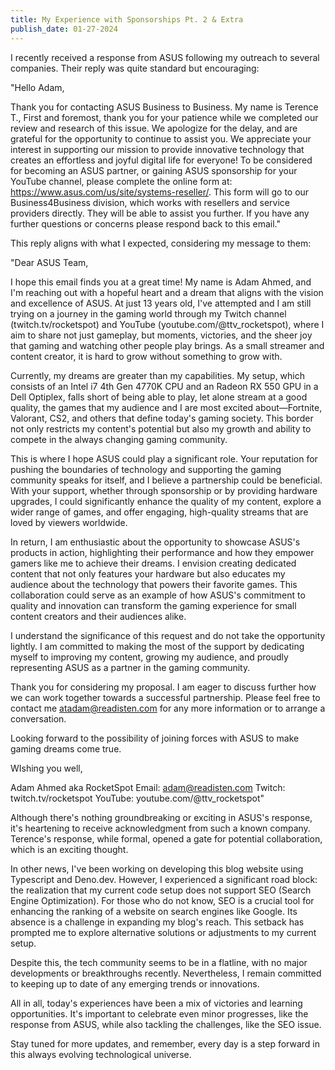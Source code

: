 ```yaml
---
title: My Experience with Sponsorships Pt. 2 & Extra
publish_date: 01-27-2024
---
```


I recently received a response from ASUS following my outreach to several companies. Their reply was quite standard but encouraging:

"Hello Adam,

Thank you for contacting ASUS Business to Business.
My name is Terence T., First and foremost, thank you for your patience while we completed our review and research of this issue. We apologize for the delay, and are grateful for the opportunity to continue to assist you.
We appreciate your interest in supporting our mission to provide innovative technology that creates an effortless and joyful digital life for everyone! To be considered for becoming an ASUS partner, or gaining ASUS sponsorship for your YouTube channel, please complete the online form at: https://www.asus.com/us/site/systems-reseller/. This form will go to our Business4Business division, which works with resellers and service providers directly. They will be able to assist you further.
If you have any further questions or concerns please respond back to this email."

This reply aligns with what I expected, considering my message to them:

"Dear ASUS Team,

I hope this email finds you at a great time! My name is Adam Ahmed, and I'm reaching out with a hopeful heart and a dream that aligns with the vision and excellence of ASUS. At just 13 years old, I've attempted and I am still trying on a journey in the gaming world through my Twitch channel (twitch.tv/rocketspot) and YouTube (youtube.com/@ttv_rocketspot), where I aim to share not just gameplay, but moments, victories, and the sheer joy that gaming and watching other people play brings. As a small streamer and content creator, it is hard to grow without something to grow with.

Currently, my dreams are greater than my capabilities. My setup, which consists of an Intel i7 4th Gen 4770K CPU and an Radeon RX 550 GPU in a Dell Optiplex, falls short of being able to play, let alone stream at a good quality, the games that my audience and I are most excited about—Fortnite, Valorant, CS2, and others that define today's gaming society. This border not only restricts my content's potential but also my growth and ability to compete in the always changing gaming community.

This is where I hope ASUS could play a significant role. Your reputation for pushing the boundaries of technology and supporting the gaming community speaks for itself, and I believe a partnership could be beneficial. With your support, whether through sponsorship or by providing hardware upgrades, I could significantly enhance the quality of my content, explore a wider range of games, and offer engaging, high-quality streams that are loved by viewers worldwide.

In return, I am enthusiastic about the opportunity to showcase ASUS's products in action, highlighting their performance and how they empower gamers like me to achieve their dreams. I envision creating dedicated content that not only features your hardware but also educates my audience about the technology that powers their favorite games. This collaboration could serve as an example of how ASUS's commitment to quality and innovation can transform the gaming experience for small content creators and their audiences alike.

I understand the significance of this request and do not take the opportunity lightly. I am committed to making the most of the support by dedicating myself to improving my content, growing my audience, and proudly representing ASUS as a partner in the gaming community.

Thank you for considering my proposal. I am eager to discuss further how we can work together towards a successful partnership. Please feel free to contact me atadam@readisten.com for any more information or to arrange a conversation.

Looking forward to the possibility of joining forces with ASUS to make gaming dreams come true.

WIshing you well,

Adam Ahmed aka RocketSpot
Email: adam@readisten.com
Twitch: twitch.tv/rocketspot
YouTube: youtube.com/@ttv_rocketspot"

Although there's nothing groundbreaking or exciting in ASUS's response, it's heartening to receive acknowledgment from such a known company. Terence's response, while formal, opened a gate for potential collaboration, which is an exciting thought.

In other news, I've been working on developing this blog website using Typescript and Deno.dev. However, I experienced a significant road block: the realization that my current code setup does not support SEO (Search Engine Optimization). For those who do not know, SEO is a crucial tool for enhancing the ranking of a website on search engines like Google. Its absence is a challenge in expanding my blog's reach. This setback has prompted me to explore alternative solutions or adjustments to my current setup.

Despite this, the tech community seems to be in a flatline, with no major developments or breakthroughs recently. Nevertheless, I remain committed to keeping up to date of any emerging trends or innovations.

All in all, today's experiences have been a mix of victories and learning opportunities. It's important to celebrate even minor progresses, like the response from ASUS, while also tackling the challenges, like the SEO issue.

Stay tuned for more updates, and remember, every day is a step forward in this always evolving technological universe.
